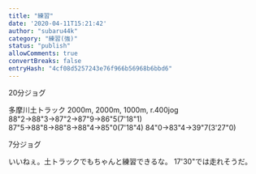 ```yaml
---
title: "練習"
date: '2020-04-11T15:21:42'
author: "subaru44k"
category: "練習(強)"
status: "publish"
allowComments: true
convertBreaks: false
entryHash: "4cf08d5257243e76f966b56968b6bbd6"
---
```

20分ジョグ

多摩川土トラック
2000m, 2000m, 1000m, r.400jog
88"2→88"3→87"2→87"9→86"5(7'18"1)
87"5→88"8→88"8→88"4→85"0(7'18"4)
84"0→83"4→39"7(3'27"0)

7分ジョグ

いいねぇ。土トラックでもちゃんと練習できるな。
17'30"では走れそうだ。
